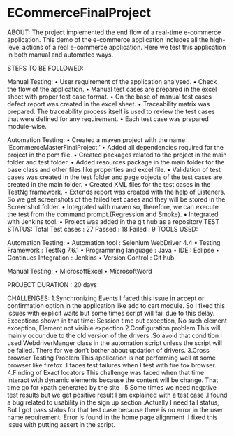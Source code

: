 # ECommerceFinalProject


ABOUT:
The project implemented the end flow of a real-time e-commerce application. This demo of the e-commerce
application includes all the high-level actions of a real e-commerce application. Here we test this application in
both manual and automated ways.

STEPS TO BE FOLLOWED:

Manual Testing:
• User requirement of the application analysed.
• Check the flow of the application.
• Manual test cases are prepared in the excel sheet with proper test case format.
• On the base of manual test cases defect report was created in the excel sheet.
• Traceability matrix was prepared. The traceability process itself is used to review the test cases that
were defined for any requirement.
• Each test case was prepared module-wise.

Automation Testing:
• Created a maven project with the name ‘EcommerceMasterFinalProject.’
• Added all dependencies required for the project in the pom file.
• Created packages related to the project in the main folder and test folder.
• Added resources package in the main folder for the base class and other files like properties and excel
file.
• Validation of test cases was created in the test folder and page objects of the test cases are created in
the main folder.
• Created XML files for the test cases in the TestNg framework.
• Extends report was created with the help of Listeners. So we get screenshots of the failed test cases
and they will be stored in the Screenshot folder.
• Integrated with maven so, therefore, we can execute the test from the command prompt.(Regression
and Smoke).
• Integrated with Jenkins tool.
• Project was added in the git hub as a repository
TEST STATUS:
Total Test cases : 27
Passed : 18
Failed : 9
TOOLS USED:

Automation Testing:
• Automation tool : Selenium WebDriver 4.4
• Testing Framework : TestNg 7.6.1
• Programming language : Java
• IDE : Eclipse
• Continues Integration : Jenkins
• Version Control : Git hub

Manual Testing:
• MicrosoftExcel
• MicrosoftWord

PROJECT DURATION : 20 days

CHALLENGES:
1.Synchronizing Events
I faced this issue in accept or confirmation option in the application like add to cart module. So I fixed this issues
with explicit waits but some times script will fail due to this delay.
Exceptions shown in that time:
Session time out exception, No such element exception, Element not visible expection
2.Configuration problem
This will mainly occur due to the old version of the drivers .So avoid that condition I used WebdriverManger class
in the automation script unless the script will be failed. There for we don’t bother about updation of drivers.
3.Cross browser Testing Problem
This application is not performing well at some browser like firefox .I faces test failures when I test with fire fox
browser.
4.Finding of Exact locators
This challenge was faced when that time interact with dynamic elements because the content will be change.
That time go for xpath generated by the site .
5.Some times we need negative test results but we get positive result
I am explained with a test case .I found a bug related to usability in the sign up section .Actually I need fail status,
But I got pass status for that test case because there is no error in the user name requirement. Error is found
in the home page alignment .I fixed this issue with putting assert in the script.
